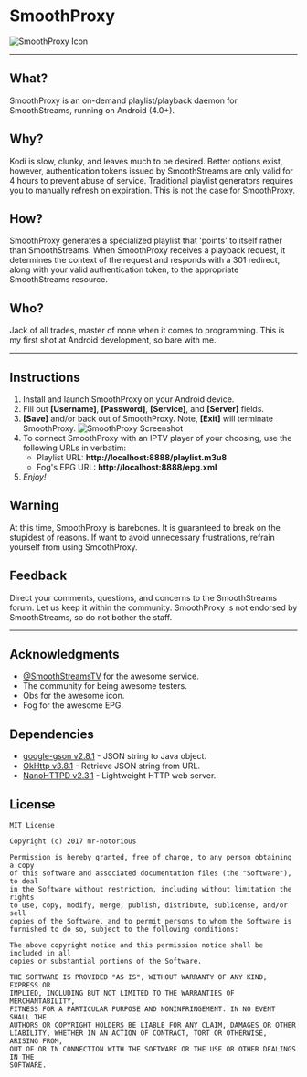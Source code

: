 # SmoothProxy

![SmoothProxy Icon](http://i.imgur.com/cWxIruq.png "Icon courtesy of Obs")

---

## What?
SmoothProxy is an on-demand playlist/playback daemon for SmoothStreams, running on Android (4.0+).

## Why?
Kodi is slow, clunky, and leaves much to be desired. Better options exist, however, authentication tokens issued by SmoothStreams are only valid for 4 hours to prevent abuse of service. Traditional playlist generators requires you to manually refresh on expiration. This is not the case for SmoothProxy.

## How?
SmoothProxy generates a specialized playlist that 'points' to itself rather than SmoothStreams. When SmoothProxy receives a playback request, it determines the context of the request and responds with a 301 redirect, along with your valid authentication token, to the appropriate SmoothStreams resource. 

## Who?
Jack of all trades, master of none when it comes to programming. This is my first shot at Android development, so bare with me.

---

## Instructions
1. Install and launch SmoothProxy on your Android device. 
2. Fill out **[Username]**, **[Password]**, **[Service]**, and **[Server]** fields.
3. **[Save]** and/or back out of SmoothProxy. Note, **[Exit]** will terminate SmoothProxy.
![SmoothProxy Screenshot](https://i.imgur.com/UBUKTPB.png)
4. To connect SmoothProxy with an IPTV player of your choosing, use the following URLs in verbatim:
    * Playlist URL: **http://localhost:8888/playlist.m3u8**
    * Fog's EPG URL: **http://localhost:8888/epg.xml**
5. *Enjoy!*

## Warning
At this time, SmoothProxy is barebones. It is guaranteed to break on the stupidest of reasons. If want to avoid unnecessary frustrations, refrain yourself from using SmoothProxy.

## Feedback
Direct your comments, questions, and concerns to the SmoothStreams forum. Let us keep it within the community. SmoothProxy is not endorsed by SmoothStreams, so do not bother the staff.

---

## Acknowledgments
* [@SmoothStreamsTV](https://twitter.com/smoothstreamstv) for the awesome service. 
* The community for being awesome testers.
* Obs for the awesome icon.
* Fog for the awesome EPG.

## Dependencies 
* [google-gson v2.8.1](https://github.com/google/gson) - JSON string to Java object.
* [OkHttp v3.8.1](https://github.com/square/okhttp) - Retrieve JSON string from URL.
* [NanoHTTPD v2.3.1](https://github.com/NanoHttpd/nanohttpd) - Lightweight HTTP web server. 

## License
```
MIT License

Copyright (c) 2017 mr-notorious

Permission is hereby granted, free of charge, to any person obtaining a copy
of this software and associated documentation files (the "Software"), to deal
in the Software without restriction, including without limitation the rights
to use, copy, modify, merge, publish, distribute, sublicense, and/or sell
copies of the Software, and to permit persons to whom the Software is
furnished to do so, subject to the following conditions:

The above copyright notice and this permission notice shall be included in all
copies or substantial portions of the Software.

THE SOFTWARE IS PROVIDED "AS IS", WITHOUT WARRANTY OF ANY KIND, EXPRESS OR
IMPLIED, INCLUDING BUT NOT LIMITED TO THE WARRANTIES OF MERCHANTABILITY,
FITNESS FOR A PARTICULAR PURPOSE AND NONINFRINGEMENT. IN NO EVENT SHALL THE
AUTHORS OR COPYRIGHT HOLDERS BE LIABLE FOR ANY CLAIM, DAMAGES OR OTHER
LIABILITY, WHETHER IN AN ACTION OF CONTRACT, TORT OR OTHERWISE, ARISING FROM,
OUT OF OR IN CONNECTION WITH THE SOFTWARE OR THE USE OR OTHER DEALINGS IN THE
SOFTWARE.
```
